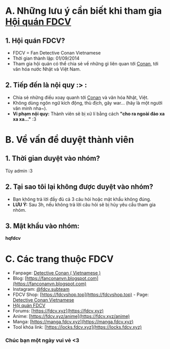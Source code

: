 # A. Những lưu ý cần biết khi tham gia [Hội quán FDCV](https://www.facebook.com/groups/1443094679272941)
## 1. Hội quán FDCV?
* FDCV = Fan Detective Conan Vietnamese
* Thời gian thành lập: 01/09/2014
* Tham gia hội quán có thể chia sẻ về những gì liên quan tới [Conan](#), tới văn hóa nước Nhật và Việt Nam.

## 2. Tiếp đến là nội quy :> :
* Chia sẻ những điều xoay quanh tới [Conan](#) và văn hóa Nhật, Việt.
* Không dùng ngôn ngữ kích động, thù địch, gây war... (hãy là một người văn minh nha~).
* **Vi phạm nội quy:** Thành viên sẽ bị xử lí bằng cách **"cho ra ngoài đảo xa xa xa..."** :3 

# B. Về vấn đề duyệt thành viên
## 1. Thời gian duyệt vào nhóm?
Tùy admin :3
## 2. Tại sao tôi lại không được duyệt vào nhóm?
* Bạn không trả lời đầy đủ cả 3 câu hỏi hoặc mật khẩu không đúng.
* **LƯU Ý:** Sau 3h, nếu không trả lời câu hỏi sẽ bị hủy yêu cầu tham gia nhóm.

## 3. Mật khẩu vào nhóm: 
**hqfdcv**

# C. Các trang thuộc **FDCV**
* Fanpage: [Detective Conan ( Vietnamese )](https://www.facebook.com/fanDetectiveConan)
* Blog: [https://fanconanvn.blogspot.com](https://fanconanvn.blogspot.com)
* Instagram: [@fdcv.subteam](https://www.instagram.com/)
* FDCV Shop: [https://fdcvshop.top](https://fdcvshop.top) - Page: [Detective Conan Vietnamese](https://www.facebook.com/fdcvshop)
* [Hội quán FDCV](https://www.facebook.com/groups/fanconandc)
* Forums: [https://fdcv.xyz](https://fdcv.xyz)
* Anime: [https://fdcv.xyz/anime](https://fdcv.xyz/anime)
* Manga: [https://manga.fdcv.xyz](https://manga.fdcv.xyz)
* Tool khóa link: [https://locks.fdcv.xyz](https://locks.fdcv.xyz)

### Chúc bạn một ngày vui vẻ <3
